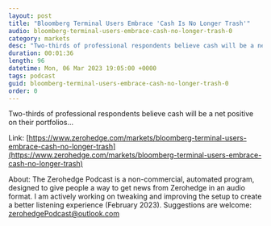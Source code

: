 ```yaml
---
layout: post
title: "Bloomberg Terminal Users Embrace 'Cash Is No Longer Trash'"
audio: bloomberg-terminal-users-embrace-cash-no-longer-trash-0
category: markets
desc: "Two-thirds of professional respondents believe cash will be a net positive on their portfolios... "
duration: 00:01:36
length: 96
datetime: Mon, 06 Mar 2023 19:05:00 +0000
tags: podcast
guid: bloomberg-terminal-users-embrace-cash-no-longer-trash-0
order: 0
---
```

Two-thirds of professional respondents believe cash will be a net positive on their portfolios... 

Link: [https://www.zerohedge.com/markets/bloomberg-terminal-users-embrace-cash-no-longer-trash](https://www.zerohedge.com/markets/bloomberg-terminal-users-embrace-cash-no-longer-trash)

About: The Zerohedge Podcast is a non-commercial, automated program, designed to give people a way to get news from Zerohedge in an audio format.  I am actively working on tweaking and improving the setup to create a better listening experience (February 2023).  Suggestions are welcome: [zerohedgePodcast@outlook.com](mailto:zerohedgePodcast@outlook.com)